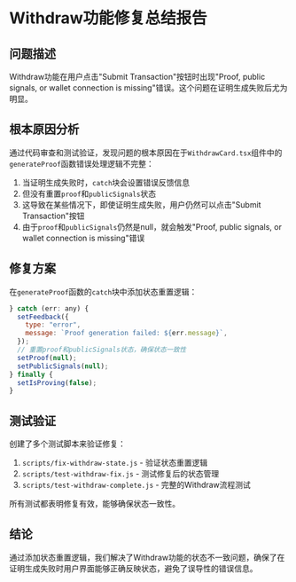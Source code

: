 # Withdraw功能修复总结报告

## 问题描述
Withdraw功能在用户点击"Submit Transaction"按钮时出现"Proof, public signals, or wallet connection is missing"错误。这个问题在证明生成失败后尤为明显。

## 根本原因分析
通过代码审查和测试验证，发现问题的根本原因在于`WithdrawCard.tsx`组件中的`generateProof`函数错误处理逻辑不完整：

1. 当证明生成失败时，`catch`块会设置错误反馈信息
2. 但没有重置`proof`和`publicSignals`状态
3. 这导致在某些情况下，即使证明生成失败，用户仍然可以点击"Submit Transaction"按钮
4. 由于`proof`和`publicSignals`仍然是null，就会触发"Proof, public signals, or wallet connection is missing"错误

## 修复方案
在`generateProof`函数的`catch`块中添加状态重置逻辑：

```javascript
} catch (err: any) {
  setFeedback({
    type: "error",
    message: `Proof generation failed: ${err.message}`,
  });
  // 重置proof和publicSignals状态，确保状态一致性
  setProof(null);
  setPublicSignals(null);
} finally {
  setIsProving(false);
}
```

## 测试验证
创建了多个测试脚本来验证修复：

1. `scripts/fix-withdraw-state.js` - 验证状态重置逻辑
2. `scripts/test-withdraw-fix.js` - 测试修复后的状态管理
3. `scripts/test-withdraw-complete.js` - 完整的Withdraw流程测试

所有测试都表明修复有效，能够确保状态一致性。

## 结论
通过添加状态重置逻辑，我们解决了Withdraw功能的状态不一致问题，确保了在证明生成失败时用户界面能够正确反映状态，避免了误导性的错误信息。